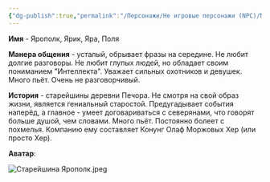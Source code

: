 ```yaml
---
{"dg-publish":true,"permalink":"/Персонажи/Не игровые персонажи (NPC)/NPC/Северный земли/Печора/Ярополк/","noteIcon":"","created":"2025-09-07T18:04:30.651+03:00","updated":"2025-09-07T15:03:10.788+03:00"}
---
```




**Имя** - Ярополк, Ярик, Яра, Поля

**Манера общения** - усталый, обрывает фразы на середине. Не любит долгие разговоры. Не любит глупых людей, но обладает своим пониманием "Интеллекта". Уважает сильных охотников и девушек. Много пьёт. Очень не разговорчивый. 

**История** - старейшины деревни Печора. Не смотря на свой образ жизни, является гениальный старостой. Предугадывает события наперёд, а главное - умеет договариваться с северянами, что говорят больше душой, чем словами. Много пьёт. Постоянно болеет с похмелья. Компанию ему составляет Конунг Олаф Моржовых Хер (или просто Хер). 

**Аватар**:

![Старейшина Ярополк.jpeg](/img/user/system/img/NPC/%D0%A1%D0%B5%D0%B2%D0%B5%D1%80%D0%BD%D1%8B%D0%B5%20%D0%B7%D0%B5%D0%BC%D0%BB%D0%B8/%D0%9F%D0%B5%D1%87%D0%BE%D1%80%D0%B0/%D0%A1%D1%82%D0%B0%D1%80%D0%B5%D0%B9%D1%88%D0%B8%D0%BD%D0%B0%20%D0%AF%D1%80%D0%BE%D0%BF%D0%BE%D0%BB%D0%BA.jpeg)